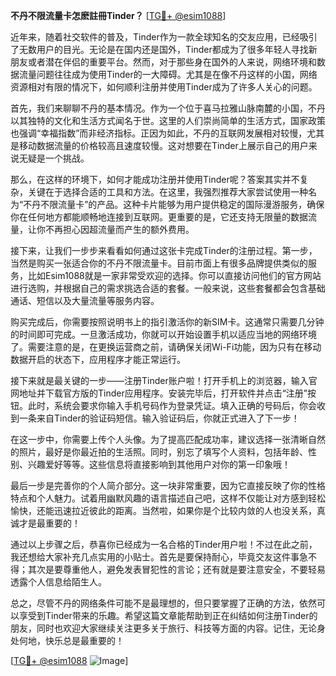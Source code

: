 **不丹不限流量卡怎麽註冊Tinder？** [[TG💪+ @esim1088](https://t.me/s/esim1088)]

近年来，随着社交软件的普及，Tinder作为一款全球知名的交友应用，已经吸引了无数用户的目光。无论是在国内还是国外，Tinder都成为了很多年轻人寻找新朋友或者潜在伴侣的重要平台。然而，对于那些身在国外的人来说，网络环境和数据流量问题往往成为使用Tinder的一大障碍。尤其是在像不丹这样的小国，网络资源相对有限的情况下，如何顺利注册并使用Tinder成为了许多人关心的问题。

首先，我们来聊聊不丹的基本情况。作为一个位于喜马拉雅山脉南麓的小国，不丹以其独特的文化和生活方式闻名于世。这里的人们崇尚简单的生活方式，国家政策也强调“幸福指数”而非经济指标。正因为如此，不丹的互联网发展相对较慢，尤其是移动数据流量的价格较高且速度较慢。这对想要在Tinder上展示自己的用户来说无疑是一个挑战。

那么，在这样的环境下，如何才能成功注册并使用Tinder呢？答案其实并不复杂，关键在于选择合适的工具和方法。在这里，我强烈推荐大家尝试使用一种名为“不丹不限流量卡”的产品。这种卡片能够为用户提供稳定的国际漫游服务，确保你在任何地方都能顺畅地连接到互联网。更重要的是，它还支持无限量的数据流量，让你不再担心因超流量而产生的额外费用。

接下来，让我们一步步来看看如何通过这张卡完成Tinder的注册过程。第一步，当然是购买一张适合你的不丹不限流量卡。目前市面上有很多品牌提供类似的服务，比如Esim1088就是一家非常受欢迎的选择。你可以直接访问他们的官方网站进行选购，并根据自己的需求挑选合适的套餐。一般来说，这些套餐都会包含基础通话、短信以及大量流量等服务内容。

购买完成后，你需要按照说明书上的指引激活你的新SIM卡。这通常只需要几分钟的时间即可完成。一旦激活成功，你就可以开始设置手机以适应当地的网络环境了。需要注意的是，在更换运营商之前，请确保关闭Wi-Fi功能，因为只有在移动数据开启的状态下，应用程序才能正常运行。

接下来就是最关键的一步——注册Tinder账户啦！打开手机上的浏览器，输入官网地址并下载官方版的Tinder应用程序。安装完毕后，打开软件并点击“注册”按钮。此时，系统会要求你输入手机号码作为登录凭证。填入正确的号码后，你会收到一条来自Tinder的验证码短信。输入验证码后，你就正式进入了下一步！

在这一步中，你需要上传个人头像。为了提高匹配成功率，建议选择一张清晰自然的照片，最好是你最近拍的生活照。同时，别忘了填写个人资料，包括年龄、性别、兴趣爱好等等。这些信息将直接影响到其他用户对你的第一印象哦！

最后一步是完善你的个人简介部分。这一块非常重要，因为它直接反映了你的性格特点和个人魅力。试着用幽默风趣的语言描述自己吧，这样不仅能让对方感到轻松愉快，还能迅速拉近彼此的距离。当然啦，如果你是个比较内敛的人也没关系，真诚才是最重要的！

通过以上步骤之后，恭喜你已经成为一名合格的Tinder用户啦！不过在此之前，我还想给大家补充几点实用的小贴士。首先是要保持耐心，毕竟交友这件事急不得；其次是要尊重他人，避免发表冒犯性的言论；还有就是要注意安全，不要轻易透露个人信息给陌生人。

总之，尽管不丹的网络条件可能不是最理想的，但只要掌握了正确的方法，依然可以享受到Tinder带来的乐趣。希望这篇文章能帮助到正在纠结如何注册Tinder的朋友，同时也欢迎大家继续关注更多关于旅行、科技等方面的内容。记住，无论身处何地，快乐总是最重要的！

[[TG💪+ @esim1088](https://t.me/s/esim1088) ![Image](https://i.postimg.cc/4NQfJmqS/Snipaste-2025-05-13-00-14-12.png)]